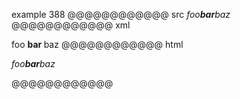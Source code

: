 example 388
@@@@@@@@@@@@ src
*foo**bar**baz*
@@@@@@@@@@@@ xml
<?xml version="1.0" encoding="UTF-8"?>
<!DOCTYPE document SYSTEM "CommonMark.dtd">
<document xmlns="http://commonmark.org/xml/1.0">
  <paragraph>
    <emph>
      <text>foo</text>
      <strong>
        <text>bar</text>
      </strong>
      <text>baz</text>
    </emph>
  </paragraph>
</document>
@@@@@@@@@@@@ html
<p><em>foo<strong>bar</strong>baz</em></p>
@@@@@@@@@@@@
